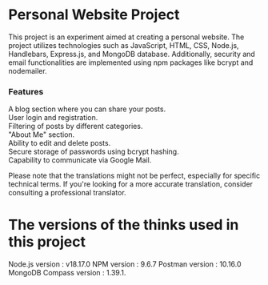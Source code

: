 
<h1>Personal Website Project</h1>
This project is an experiment aimed at creating a personal website. The project utilizes technologies such as JavaScript, HTML, CSS, Node.js, Handlebars, Express.js, and MongoDB database. Additionally, security and email functionalities are implemented using npm packages like bcrypt and nodemailer.

<h3>Features</h3>
A blog section where you can share your posts.<br>
User login and registration.<br>
Filtering of posts by different categories.<br>
"About Me" section.<br>
Ability to edit and delete posts.<br>
Secure storage of passwords using bcrypt hashing.<br>
Capability to communicate via Google Mail.<br>

Please note that the translations might not be perfect, especially for specific technical terms. If you're looking for a more accurate translation, consider consulting a professional translator.

<h1>The versions of the thinks used in this project</h1>
<p>Node.js version : v18.17.0 NPM version : 9.6.7 Postman version : 10.16.0 MongoDB Compass version : 1.39.1.</p>

